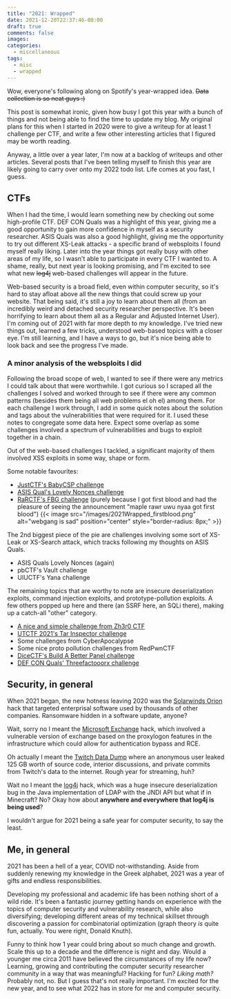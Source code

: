 ```yaml
---
title: "2021: Wrapped"
date: 2021-12-20T22:37:46-08:00
draft: true
comments: false
images:
categories:
  - miscellaneous
tags: 
  - misc
  - wrapped
---
```


Wow, everyone's following along on Spotify's year-wrapped idea. ~~Data collection is so neat guys :)~~

This post is somewhat ironic, given how busy I got this year with a bunch of things and not being able to find the time to update my blog. My original plans for this when I started in 2020 were to give a writeup for at least 1 challenge per CTF, and write a few other interesting articles that I figured may be worth reading.

Anyway, a little over a year later, I'm now at a backlog of writeups and other articles. Several posts that I've been telling myself to finish this year are likely going to carry over onto my 2022 todo list. Life comes at you fast, I guess. 

## CTFs 
When I had the time, I would learn something new by checking out some high-profile CTF. DEF CON Quals was a highlight of this year, giving me a good opportunity to gain more confidence in myself as a security researcher. ASIS Quals was also a good highlight, giving me the opportunity to try out different XS-Leak attacks - a specific brand of websploits I found myself really liking.
Later into the year things got really busy with other areas of my life, so I wasn't able to participate in every CTF I wanted to. A shame, really, but next year is looking promising, and I'm excited to see what new ~~log4j~~ web-based challenges will appear in the future. 

Web-based security is a broad field, even within computer security, so it's hard to stay afloat above all the new things that could screw up your website. That being said, it's still a joy to learn about them all (from an incredibly weird and detached security researcher perspective. It's been horrifying to learn about them all as a Regular and Adjusted Internet User). I'm coming out of 2021 with far more depth to my knowledge. I've tried new things out, learned a few tricks, understood web-based topics with a closer eye. I'm still learning, and I have a ways to go, but it's nice being able to look back and see the progress I've made. 

### A minor analysis of the websploits I did
Following the broad scope of web, I wanted to see if there were any metrics I could talk about that were worthwhile. 
I got curious so I scraped all the challenges I solved and worked through to see if there were any common patterns (besides them being all web problems el oh el) among them. For each challenge I work through, I add in some quick notes about the solution and tags about the vulnerabilities that were required for it. I used these notes to congregate some data here. Expect some overlap as some challenges involved a spectrum of vulnerabilities and bugs to exploit together in a chain.

Out of the web-based challenges I tackled, a significant majority of them involved XSS exploits in some way, shape or form. 

Some notable favourites:
- [JustCTF's BabyCSP challenge](/posts/2021/01/justctf-2020-a-collection-of-web-problems/) 
- [ASIS Qual's Lovely Nonces challenge](/posts/2021/10/asis-quals-2021-lovely-nonce/)
- [RaRCTF's FBG challenge](/posts/2021/08/rarctf2021-some-simpler-web-probz/) (purely because I got first blood and had the pleasure of seeing the announcement "maple rawr uwu nyaa got first blood")
{{< image src="/images/2021Wrapped_firstblood.png" alt="webgang is sad" position="center" style="border-radius: 8px;" >}}

The 2nd biggest piece of the pie are challenges involving some sort of XS-Leak or XS-Search attack, which tracks following my thoughts on ASIS Quals. 

- ASIS Quals Lovely Nonces (again)
- pbCTF's Vault challenge
- UIUCTF's Yana challenge

The remaining topics that are worthy to note are insecure deserialization exploits, command injection exploits, and prototype-pollution exploits. A few others popped up here and there (an SSRF here, an SQLi there), making up a catch-all "other" category. 

- [A nice and simple challenge from Zh3r0 CTF](https://github.com/jamiepoli/CTF_Scripts/blob/main/Zh3r0/sparta.js)
- [UTCTF 2021's Tar Inspector challenge](/posts/2021/03/utctf-2021/#tar-inspector)
- Some challenges from CyberApocalypse
- Some nice proto pollution challenges from RedPwnCTF
- [DiceCTF's Build A Better Panel challenge](posts/2021/02/dicectf-2021/#build-a-better-panel)
- [DEF CON Quals' Threefactooorx challenge](posts/2021/04/def-con-quals-2021-getting-gud-threefactooorx)

## Security, in general
When 2021 began, the new hotness leaving 2020 was the [Solarwinds Orion](https://www.reuters.com/article/us-usa-cyber-treasury-exclsuive/suspected-russian-hackers-spied-on-u-s-treasury-emails-sources-idUKKBN28N0PG?edition-redirect=uk) hack that targeted enterprisal software used by thousands of other companies. Ransomware hidden in a software update, anyone?

Wait, sorry no I meant the [Microsoft Exchange](https://www.itpro.co.uk/security/zero-day-exploit/358760/microsoft-exchange-zero-day-hack) hack, which involved a vulnerable version of exchange based on the proxylogon features in the infrastructure which could allow for authentication bypass and RCE.

Oh actually I meant the [Twitch Data Dump](https://blog.twitch.tv/en/2021/10/15/updates-on-the-twitch-security-incident/) where an anonymous user leaked 125 GB worth of source code, interior discussions, and private commits from Twitch's data to the internet. Rough year for streaming, huh?

Wait no I meant the [log4j](https://www.helpnetsecurity.com/2021/12/20/log4j-attack-vectors/) hack, which was a huge insecure deserialization bug in the Java implementation of LDAP with the JNDI API but what if in Minecraft? No? Okay how about **anywhere and everywhere that log4j is being used**? 

I wouldn't argue for 2021 being a safe year for computer security, to say the least. 

## Me, in general 
2021 has been a hell of a year, COVID not-withstanding. Aside from suddenly renewing my knowledge in the Greek alphabet, 2021 was a year of gifts and endless responsibilities. 

Developing my professional and academic life has been nothing short of a wild ride. It's been a fantastic journey getting hands on experience with the topics of computer security and vulnerability research, while also diversifying; developing different areas of my technical skillset through discovering a passion for combinatorial optimization (graph theory _is_ quite fun, actually. You were right, Donald Knuth).

Funny to think how 1 year could bring about so much change and growth. Scale this up to a decade and the difference is night and day. Would a younger me circa 2011 have believed the circumstances of my life now? Learning, growing and contributing the computer security researcher community in a way that was meaningful? Hacking for fun? _Liking math?_ Probably not, no. But I guess that's not really important. I'm excited for the new year, and to see what 2022 has in store for me and computer security. 